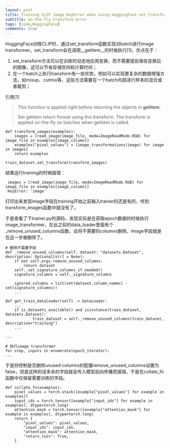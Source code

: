 ```yaml
---
layout: post
title: Training CLIP image KeyError when using HuggingFace set_transform
subtitle: on-the-fly transform error
tags: [code,HuggingFace]
comments: true
---
```


HuggingFace训练CLIP时，通过set_transform函数实现对batch进行image transformer。set_transform会在调用__getitem__的时候执行[1]，优点在于：
1. set_transform方法可以在训练时动态地应用变换，而不需要提前保存变换后的图像，这可以节省存储空间和计算时间；
2. 在一个batch上执行transform有一些优势，例如可以实现更复杂的数据增强方法，如mixup、cutmix等，这些方法需要在一个batch内部进行样本的混合或者裁剪；


引用[1]
> This function is applied right before returning the objects in __getitem__.
>
> 
> Set getitem return format using this transform. The transform is applied on-the-fly on batches when getitem is called. 


```
def transform_images(examples):
    images = [read_image(image_file, mode=ImageReadMode.RGB) for image_file in examples[image_column]]
    examples["pixel_values"] = [image_transformations(image) for image in images]
    return examples

train_dataset.set_transform(transform_images)
```

结果运行training的时候报错：
```
 images = [read_image(image_file, mode=ImageReadMode.RGB) for image_file in examples[image_column]]
 KeyError: 'image'
```

打印出来发现image字段在training开始之前输入trainer的还是有的，传到transform_images函数中就没有了。

于是查看了下trainer.py的源码，发现实际是在获取epoch数据的时候执行image_transformer，在此之前的data_loader里面有个_remove_unused_columns函数，会将不需要的columns删除，image字段就是在这一步被删除了。

```
# 删除不需要字段
def _remove_unused_columns(self, dataset: "datasets.Dataset", description: Optional[str] = None):
    if not self.args.remove_unused_columns:
        return dataset
    self._set_signature_columns_if_needed()
    signature_columns = self._signature_columns

    ignored_columns = list(set(dataset.column_names) - set(signature_columns))
    ...

def get_train_dataloader(self) -> DataLoader:
    ...
    if is_datasets_available() and isinstance(train_dataset, datasets.Dataset):
            train_dataset = self._remove_unused_columns(train_dataset, description="training")
    ...

...

# 执行image transformer
for step, inputs in enumerate(epoch_iterator):
...

```
于是将控制是否删除unused columns的配置remove_unused_columns设置为false，但是这样的话多余的字段就会传入模型前向传播而报错，于是在collate_fn函数中仅保留需要训练的字段。
```
def collate_fn(examples):
    pixel_values = torch.stack([example["pixel_values"] for example in examples])
    input_ids = torch.tensor([example["input_ids"] for example in examples], dtype=torch.long)
    attention_mask = torch.tensor([example["attention_mask"] for example in examples], dtype=torch.long)
    return {
        "pixel_values": pixel_values,
        "input_ids": input_ids,
        "attention_mask": attention_mask,
        "return_loss": True,
    }
```